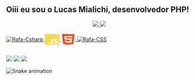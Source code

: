 ## Oiii eu sou o Lucas Mialichi, desenvolvedor PHP!
<div align="center">
  <a href="https://github.com/rafaballerini">
  <img height="140em" src="https://github-readme-stats.vercel.app/api?username=lcmialichi&show_icons=true&theme=dracula&include_all_commits=true&count_private=true%22"/>
  <img height="140em" src="https://github-readme-stats.vercel.app/api/top-langs/?username=lcmialichi&layout=compact&langs_count=7&theme=dracula"/>
</div>
<div style="display: inline_block"><br>
 <img align="center" alt="Rafa-Csharp" height="30" width="40" src="https://upload.wikimedia.org/wikipedia/commons/3/31/Webysther_20160423_-_Elephpant.svg">
  <img align="center" alt="Rafa-Js" height="30" width="40" src="https://raw.githubusercontent.com/devicons/devicon/master/icons/javascript/javascript-plain.svg">
  <img align="center" alt="Rafa-HTML" height="30" width="40" src="https://raw.githubusercontent.com/devicons/devicon/master/icons/html5/html5-original.svg">
  <img align="center" alt="Rafa-CSS" height="30" width="40" src="https://www.svgrepo.com/show/353400/apache.svg">

</div>
  
  ##
 
<div> 
  <a href="https://instagram.com/lcmialichi" target="_blank"><img src="https://img.shields.io/badge/-Instagram-%23E4405F?style=for-the-badge&logo=instagram&logoColor=white" target="_blank"></a>
  <a href = "mailto:lmcmialichi@gmail.com"><img src="https://img.shields.io/badge/-Gmail-%23333?style=for-the-badge&logo=gmail&logoColor=white" target="_blank"></a>
  <a href="https://www.linkedin.com/in/lucas-m-6290a710a/" target="_blank"><img src="https://img.shields.io/badge/-LinkedIn-%230077B5?style=for-the-badge&logo=linkedin&logoColor=white" target="_blank"></a> 
 
  ![Snake animation](https://github.com/lcmialichi/lcmialichi/blob/output/github-contribution-grid-snake.svg)
 
</div>
